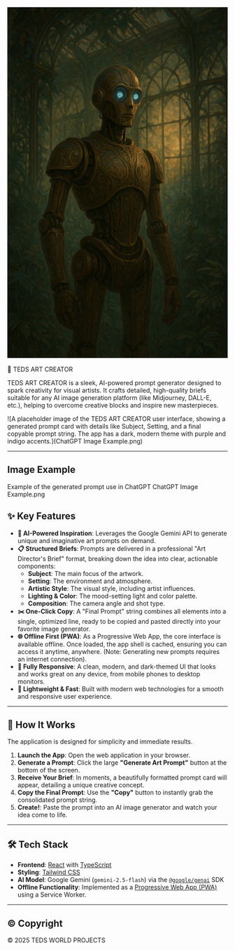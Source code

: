 <div align="center">
<img width="600" height="800" alt="GHBanner" src="ChatGPT Image Example.png" />
</div>

🎨 TEDS ART CREATOR

TEDS ART CREATOR is a sleek, AI-powered prompt generator designed to spark creativity for visual artists. It crafts detailed, high-quality briefs suitable for any AI image generation platform (like Midjourney, DALL-E, etc.), helping to overcome creative blocks and inspire new masterpieces.

![A placeholder image of the TEDS ART CREATOR user interface, showing a generated prompt card with details like Subject, Setting, and a final copyable prompt string. The app has a dark, modern theme with purple and indigo accents.](ChatGPT Image Example.png)

---

##  Image Example

Example of the generated prompt use in ChatGPT
ChatGPT Image Example.png

## ✨ Key Features

*   **🤖 AI-Powered Inspiration**: Leverages the Google Gemini API to generate unique and imaginative art prompts on demand.
*   **📋 Structured Briefs**: Prompts are delivered in a professional "Art Director's Brief" format, breaking down the idea into clear, actionable components:
    *   **Subject**: The main focus of the artwork.
    *   **Setting**: The environment and atmosphere.
    *   **Artistic Style**: The visual style, including artist influences.
    *   **Lighting & Color**: The mood-setting light and color palette.
    *   **Composition**: The camera angle and shot type.
*   **✂️ One-Click Copy**: A "Final Prompt" string combines all elements into a single, optimized line, ready to be copied and pasted directly into your favorite image generator.
*   **🌐 Offline First (PWA)**: As a Progressive Web App, the core interface is available offline. Once loaded, the app shell is cached, ensuring you can access it anytime, anywhere. (Note: Generating new prompts requires an internet connection).
*   **📱 Fully Responsive**: A clean, modern, and dark-themed UI that looks and works great on any device, from mobile phones to desktop monitors.
*   **💨 Lightweight & Fast**: Built with modern web technologies for a smooth and responsive user experience.

---

## 🚀 How It Works

The application is designed for simplicity and immediate results.

1.  **Launch the App**: Open the web application in your browser.
2.  **Generate a Prompt**: Click the large **"Generate Art Prompt"** button at the bottom of the screen.
3.  **Receive Your Brief**: In moments, a beautifully formatted prompt card will appear, detailing a unique creative concept.
4.  **Copy the Final Prompt**: Use the **"Copy"** button to instantly grab the consolidated prompt string.
5.  **Create!**: Paste the prompt into an AI image generator and watch your idea come to life.

---

## 🛠️ Tech Stack

*   **Frontend**: [React](https://reactjs.org/) with [TypeScript](https://www.typescriptlang.org/)
*   **Styling**: [Tailwind CSS](https://tailwindcss.com/)
*   **AI Model**: Google Gemini (`gemini-2.5-flash`) via the [`@google/genai`](https://www.npmjs.com/package/@google/genai) SDK
*   **Offline Functionality**: Implemented as a [Progressive Web App (PWA)](https://web.dev/progressive-web-apps/) using a Service Worker.

---

## ©️ Copyright

&copy; 2025 TEDS WORLD PROJECTS
